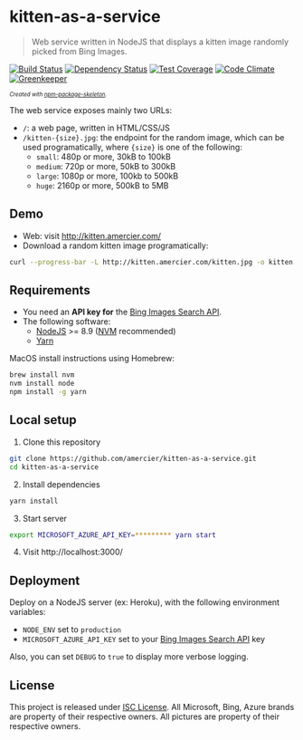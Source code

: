 kitten-as-a-service
===================

> Web service written in NodeJS that displays a kitten image randomly picked from Bing Images.

[![Build Status](https://img.shields.io/travis/amercier/kitten-as-a-service/master.svg)](https://travis-ci.org/amercier/kitten-as-a-service)
[![Dependency Status](http://img.shields.io/gemnasium/amercier/kitten-as-a-service.svg)](https://gemnasium.com/amercier/kitten-as-a-service)
[![Test Coverage](https://img.shields.io/codecov/c/github/amercier/kitten-as-a-service/master.svg)](https://codecov.io/github/amercier/kitten-as-a-service?branch=master)
[![Code Climate](https://img.shields.io/codeclimate/maintainability/amercier/kitten-as-a-service.svg)](https://codeclimate.com/github/amercier/kitten-as-a-service)
[![Greenkeeper](https://badges.greenkeeper.io/amercier/kitten-as-a-service.svg)](https://github.com/amercier/kitten-as-a-service/issues?q=label%3Agreenkeeper)

<sup><sub>_Created with [npm-p&#97;ckage-skeleton](https://github.com/&#97;mercier/npm-p&#97;ckage-skeleton)._</sup></sub>

The web service exposes mainly two URLs:
- `/`: a web page, written in HTML/CSS/JS
- `/kitten-{size}.jpg`: the endpoint for the random image, which can be used programatically, where `{size}` is one of the following:
    - `small`: 480p or more, 30kB to 100kB
    - `medium`: 720p or more, 50kB to 300kB
    - `large`: 1080p or more, 100kb to 500kB
    - `huge`: 2160p or more, 500kB to 5MB

Demo
----

- Web: visit http://kitten.amercier.com/
- Download a random kitten image programatically:
```bash
curl --progress-bar -L http://kitten.amercier.com/kitten.jpg -o kitten.jpg
```

Requirements
------------

- You need an **API key for** the [Bing Images Search API](https://azure.microsoft.com/en-us/services/cognitive-services/bing-image-search-api/).
- The following software:
  - [NodeJS](https://nodejs.org/en/) >= 8.9 ([NVM](https://github.com/creationix/nvm) recommended)
  - [Yarn](https://yarnpkg.com/en/)

MacOS install instructions using Homebrew:
```bash
brew install nvm
nvm install node
npm install -g yarn
```


Local setup
-----------

1. Clone this repository
```bash
git clone https://github.com/amercier/kitten-as-a-service.git
cd kitten-as-a-service
```
2. Install dependencies
```bash
yarn install
```
3. Start server
```bash
export MICROSOFT_AZURE_API_KEY=********* yarn start
```
4. Visit http://localhost:3000/


Deployment
----------

Deploy on a NodeJS server (ex: Heroku), with the following environment variables:
- `NODE_ENV` set to `production`
- `MICROSOFT_AZURE_API_KEY` set to your [Bing Images Search API](https://azure.microsoft.com/en-us/services/cognitive-services/bing-image-search-api/) key

Also, you can set `DEBUG` to `true` to display more verbose logging.


License
-------

This project is released under [ISC License](LICENSE.md).
All Microsoft, Bing, Azure brands are property of their respective owners.
All pictures are property of their respective owners.
